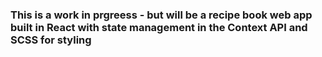 ### This is a work in prgreess - but will be a recipe book web app built in React with state management in the Context API and SCSS for styling
